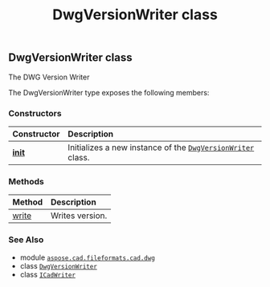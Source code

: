 ﻿---
title: DwgVersionWriter class
second_title: Aspose.CAD for Python via .NET API References
description: 
type: docs
weight: 10
url: /aspose.cad.fileformats.cad.dwg/dwgversionwriter/
is_root: false
---

## DwgVersionWriter class

The DWG Version Writer



The DwgVersionWriter type exposes the following members:

### Constructors
| Constructor | Description |
| :- | :- |
| [__init__](/cad/python-net/aspose.cad.fileformats.cad.dwg/dwgversionwriter/__init__/#io.RawIOBase-aspose.cad.fileformats.cad.cadconsts.CadAcadVersion) | Initializes a new instance of the [`DwgVersionWriter`](/cad/python-net/aspose.cad.fileformats.cad.dwg/dwgversionwriter) class. |


### Methods
| Method | Description |
| :- | :- |
| [write](/cad/python-net/aspose.cad.fileformats.cad.dwg/dwgversionwriter/write/#) | Writes version. |



### See Also
* module [`aspose.cad.fileformats.cad.dwg`](..)
* class [`DwgVersionWriter`](/cad/python-net/aspose.cad.fileformats.cad.dwg/dwgversionwriter)
* class [`ICadWriter`](/cad/python-net/aspose.cad.fileformats.cad.dwg.pageandsection.writer/icadwriter)
